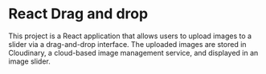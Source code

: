 # React Drag and drop

This project is a React application that allows users to upload images to a slider via a drag-and-drop interface. The uploaded images are stored in Cloudinary, a cloud-based image management service, and displayed in an image slider.
